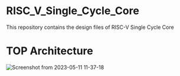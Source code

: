 # RISC_V_Single_Cycle_Core
This repository contains the design files of RISC-V Single Cycle Core

# TOP Architecture
![Screenshot from 2023-05-11 11-37-18](https://github.com/merldsu/RISCV_Single_Cycle_Core/assets/53592110/e42a2c6e-e97e-4313-9329-fb0c5882424b)
